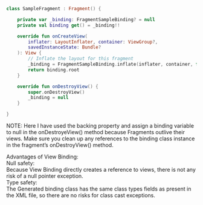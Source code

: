 ```kotlin
class SampleFragment : Fragment() {

    private var _binding: FragmentSampleBinding? = null
    private val binding get() = _binding!!

    override fun onCreateView(
        inflater: LayoutInflater, container: ViewGroup?,
        savedInstanceState: Bundle?
    ): View {
        // Inflate the layout for this fragment
        _binding = FragmentSampleBinding.inflate(inflater, container, false)
        return binding.root
    }

    override fun onDestroyView() {
        super.onDestroyView()
        _binding = null
    }

}
```
NOTE: Here I have used the backing property and assign a binding variable to null in the onDestroyeView() method because Fragments outlive their views. 
Make sure you clean up any references to the binding class instance in the fragment’s onDestroyView() method.

Advantages of View Binding:     
Null safety:    
Because View Binding directly creates a reference to views, there is not any risk of a null pointer exception.  
Type safety:    
The Generated binding class has the same class types fields as present in the XML file, so there are no risks for class cast exceptions.    

